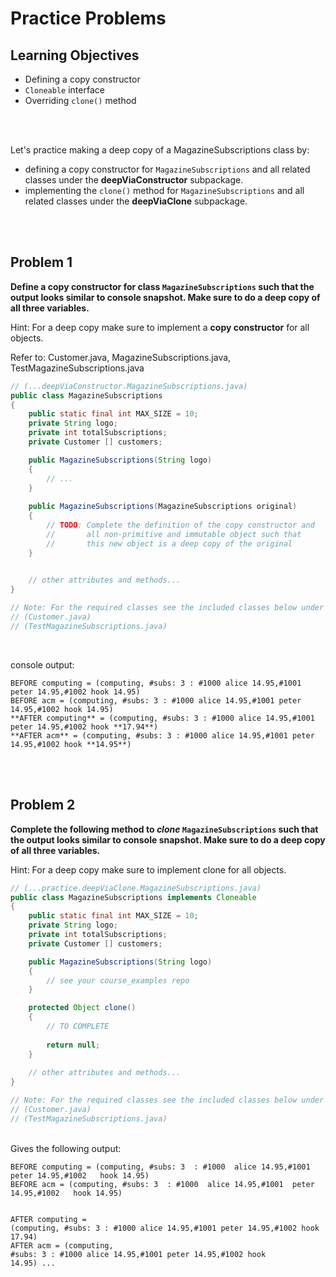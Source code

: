 Practice Problems
========================

Learning Objectives
-------------------
- Defining a copy constructor
- `Cloneable` interface
- Overriding `clone()` method


<br><br>

Let's practice making a deep copy of a MagazineSubscriptions class by:
- defining a copy constructor for `MagazineSubscriptions` and all related classes under the **deepViaConstructor** subpackage.
- implementing the `clone()` method for `MagazineSubscriptions` and all related classes under the **deepViaClone** subpackage.

<br><br>

Problem 1
---------
**Define a copy constructor for class `MagazineSubscriptions` such that the output
looks similar to console snapshot. Make sure to do a deep copy of all three variables.**

Hint: For a deep copy make sure to implement a **copy constructor** for all objects.


Refer to: Customer.java, MagazineSubscriptions.java, TestMagazineSubscriptions.java

```java
// (...deepViaConstructor.MagazineSubscriptions.java)
public class MagazineSubscriptions 
{
    public static final int MAX_SIZE = 10;
    private String logo;
    private int totalSubscriptions;
    private Customer [] customers;

    public MagazineSubscriptions(String logo) 
    { 
        // ...
    }
    
    public MagazineSubscriptions(MagazineSubscriptions original) 
    { 
        // TODO: Complete the definition of the copy constructor and
        //       all non-primitive and immutable object such that
        //       this new object is a deep copy of the original
    }

    
    // other attributes and methods...
}

// Note: For the required classes see the included classes below under deepViaConstructor subpackage.
// (Customer.java) 
// (TestMagazineSubscriptions.java)
```
<br>

console output:
<pre>
<code>BEFORE computing = (computing, #subs: 3 : #1000 alice 14.95,#1001 peter 14.95,#1002 hook 14.95)
BEFORE acm = (computing, #subs: 3 : #1000 alice 14.95,#1001 peter 14.95,#1002 hook 14.95)
**AFTER computing** = (computing, #subs: 3 : #1000 alice 14.95,#1001 peter 14.95,#1002 hook **17.94**)
**AFTER acm** = (computing, #subs: 3 : #1000 alice 14.95,#1001 peter 14.95,#1002 hook **14.95**)</code>
</pre>


<br><br>


Problem 2
---------
**Complete the following method to *clone* `MagazineSubscriptions` such that the output
looks similar to console snapshot. Make sure to do a deep copy of all three variables.**

Hint: For a deep copy make sure to implement clone for all objects.

```java
// (...practice.deepViaClone.MagazineSubscriptions.java)
public class MagazineSubscriptions implements Cloneable
{
    public static final int MAX_SIZE = 10;
    private String logo;
    private int totalSubscriptions;
    private Customer [] customers;

    public MagazineSubscriptions(String logo) 
    { 
        // see your course_examples repo
    }

    protected Object clone()
    {            
        // TO COMPLETE
        
        return null;
    }
    
    // other attributes and methods...
}

// Note: For the required classes see the included classes below under deepViaClone subpackage.
// (Customer.java) 
// (TestMagazineSubscriptions.java)
```
<br>
Gives the following output:
<pre>
<code>BEFORE computing = (computing, #subs: 3  : #1000  alice 14.95,#1001  peter 14.95,#1002   hook 14.95)
BEFORE acm = (computing, #subs: 3  : #1000  alice 14.95,#1001  peter 14.95,#1002   hook 14.95)

<span style="background-color=yellow">AFTER  computing</span> = (computing, #subs: 3  : #1000  alice 14.95,#1001  peter 14.95,#1002   hook <span style="background-color=yellow">17.94</span>)
<span style="background-color=yellow">AFTER  acm</span> = (computing, #subs: 3  : #1000  alice 14.95,#1001  peter 14.95,#1002   hook <span style="background-color=yellow">14.95</span>)
...
</code></pre>

